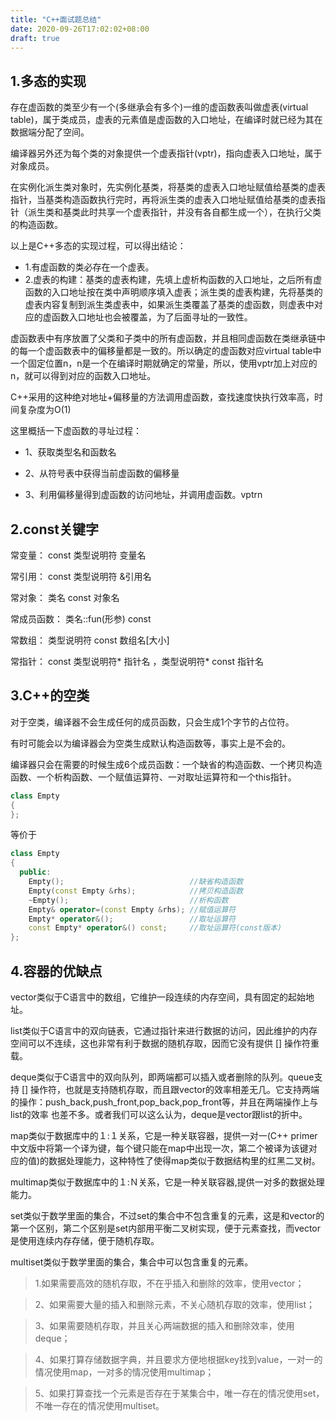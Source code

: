```yaml
---
title: "C++面试题总结"
date: 2020-09-26T17:02:02+08:00
draft: true
---
```


## 1.多态的实现

存在虚函数的类至少有一个(多继承会有多个)一维的虚函数表叫做虚表(virtual table)，属于类成员，虚表的元素值是虚函数的入口地址，在编译时就已经为其在数据端分配了空间。

编译器另外还为每个类的对象提供一个虚表指针(vptr)，指向虚表入口地址，属于对象成员。

在实例化派生类对象时，先实例化基类，将基类的虚表入口地址赋值给基类的虚表指针，当基类构造函数执行完时，再将派生类的虚表入口地址赋值给基类的虚表指针（派生类和基类此时共享一个虚表指针，并没有各自都生成一个），在执行父类的构造函数。


以上是C++多态的实现过程，可以得出结论：

- 1.有虚函数的类必存在一个虚表。
- 2.虚表的构建：基类的虚表构建，先填上虚析构函数的入口地址，之后所有虚函数的入口地址按在类中声明顺序填入虚表；派生类的虚表构建，先将基类的虚表内容复制到派生类虚表中，如果派生类覆盖了基类的虚函数，则虚表中对应的虚函数入口地址也会被覆盖，为了后面寻址的一致性。


虚函数表中有序放置了父类和子类中的所有虚函数，并且相同虚函数在类继承链中的每一个虚函数表中的偏移量都是一致的。所以确定的虚函数对应virtual table中一个固定位置n，n是一个在编译时期就确定的常量，所以，使用vptr加上对应的n，就可以得到对应的函数入口地址。

C++采用的这种绝对地址+偏移量的方法调用虚函数，查找速度快执行效率高，时间复杂度为O(1)

这里概括一下虚函数的寻址过程：

- 1、获取类型名和函数名

- 2、从符号表中获得当前虚函数的偏移量

- 3、利用偏移量得到虚函数的访问地址，并调用虚函数。vptrn


## 2.const关键字

常变量： const 类型说明符 变量名

常引用： const 类型说明符 &引用名

常对象： 类名 const 对象名

常成员函数： 类名::fun(形参) const

常数组： 类型说明符 const 数组名[大小]

常指针： const 类型说明符* 指针名 ，类型说明符* const 指针名

## 3.C++的空类

对于空类，编译器不会生成任何的成员函数，只会生成1个字节的占位符。

有时可能会以为编译器会为空类生成默认构造函数等，事实上是不会的。

编译器只会在需要的时候生成6个成员函数：一个缺省的构造函数、一个拷贝构造函数、一个析构函数、一个赋值运算符、一对取址运算符和一个this指针。

```cpp
class Empty
{
};

```

等价于

```cpp
class Empty
{
  public:
    Empty();                            //缺省构造函数
    Empty(const Empty &rhs);            //拷贝构造函数
    ~Empty();                           //析构函数 
    Empty& operator=(const Empty &rhs); //赋值运算符
    Empty* operator&();                 //取址运算符
    const Empty* operator&() const;     //取址运算符(const版本)
};


```

## 4.容器的优缺点

vector类似于C语言中的数组，它维护一段连续的内存空间，具有固定的起始地址。

list类似于C语言中的双向链表，它通过指针来进行数据的访问，因此维护的内存空间可以不连续，这也非常有利于数据的随机存取，因而它没有提供 [] 操作符重载。

deque类似于C语言中的双向队列，即两端都可以插入或者删除的队列。queue支持 [] 操作符，也就是支持随机存取，而且跟vector的效率相差无几。它支持两端的操作：push_back,push_front,pop_back,pop_front等，并且在两端操作上与list的效率
也差不多。或者我们可以这么认为，deque是vector跟list的折中。

map类似于数据库中的１:１关系，它是一种关联容器，提供一对一(C++ primer中文版中将第一个译为键，每个键只能在map中出现一次，第二个被译为该键对应的值)的数据处理能力，这种特性了使得map类似于数据结构里的红黑二叉树。

multimap类似于数据库中的１:Ｎ关系，它是一种关联容器,提供一对多的数据处理能力。

set类似于数学里面的集合，不过set的集合中不包含重复的元素，这是和vector的第一个区别，第二个区别是set内部用平衡二叉树实现，便于元素查找，而vector是使用连续内存存储，便于随机存取。

multiset类似于数学里面的集合，集合中可以包含重复的元素。



>1.如果需要高效的随机存取，不在乎插入和删除的效率，使用vector；

>2、如果需要大量的插入和删除元素，不关心随机存取的效率，使用list；

>3、如果需要随机存取，并且关心两端数据的插入和删除效率，使用deque；

>4、如果打算存储数据字典，并且要求方便地根据key找到value，一对一的情况使用map，一对多的情况使用multimap；

>5、如果打算查找一个元素是否存在于某集合中，唯一存在的情况使用set，不唯一存在的情况使用multiset。


 